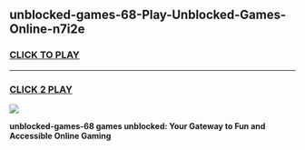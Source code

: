 
## unblocked-games-68-Play-Unblocked-Games-Online-n7i2e
<h3>
<a href="https://premium76.site?title=unblocked-games-68&ref=25A">CLICK TO PLAY</a></h3>
<hr>

<h3>
<a href="https://premium76.site?title=unblocked-games-68&ref=25A">CLICK 2 PLAY</a>
  
</h3>

<a href="https://premium76.site?title=unblocked-games-68&ref=25A"><img src="https://clearcache.store/games.png"></a>


**unblocked-games-68 games unblocked: Your Gateway to Fun and Accessible Online Gaming**
